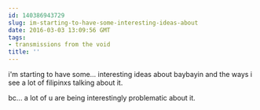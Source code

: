 ```yaml
---
id: 140386943729
slug: im-starting-to-have-some-interesting-ideas-about
date: 2016-03-03 13:09:56 GMT
tags:
- transmissions from the void
title: ''
---
```


i'm starting to have some... interesting ideas about baybayin and the ways i see a lot of filipinxs talking about it.

bc... a lot of u are being interestingly problematic about it.